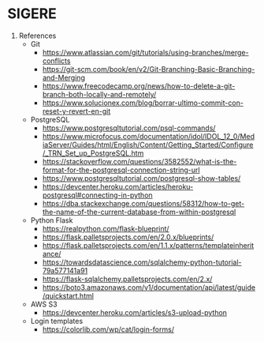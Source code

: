 # SIGERE

1. References
    * Git
        - https://www.atlassian.com/git/tutorials/using-branches/merge-conflicts
        - https://git-scm.com/book/en/v2/Git-Branching-Basic-Branching-and-Merging
        - https://www.freecodecamp.org/news/how-to-delete-a-git-branch-both-locally-and-remotely/
        - https://www.solucionex.com/blog/borrar-ultimo-commit-con-reset-y-revert-en-git
    * PostgreSQL
        - https://www.postgresqltutorial.com/psql-commands/
        - https://www.microfocus.com/documentation/idol/IDOL_12_0/MediaServer/Guides/html/English/Content/Getting_Started/Configure/_TRN_Set_up_PostgreSQL.htm
        - https://stackoverflow.com/questions/3582552/what-is-the-format-for-the-postgresql-connection-string-url
        - https://www.postgresqltutorial.com/postgresql-show-tables/
        - https://devcenter.heroku.com/articles/heroku-postgresql#connecting-in-python
        - https://dba.stackexchange.com/questions/58312/how-to-get-the-name-of-the-current-database-from-within-postgresql
    * Python Flask
        - https://realpython.com/flask-blueprint/
        - https://flask.palletsprojects.com/en/2.0.x/blueprints/
        - https://flask.palletsprojects.com/en/1.1.x/patterns/templateinheritance/
        - https://towardsdatascience.com/sqlalchemy-python-tutorial-79a577141a91
        - https://flask-sqlalchemy.palletsprojects.com/en/2.x/
        - https://boto3.amazonaws.com/v1/documentation/api/latest/guide/quickstart.html
    * AWS S3
        - https://devcenter.heroku.com/articles/s3-upload-python
    * Login templates
        - https://colorlib.com/wp/cat/login-forms/